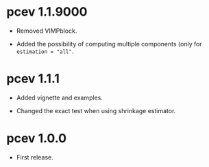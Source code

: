 # pcev 1.1.9000

* Removed VIMPblock.

* Added the possibility of computing multiple components (only for ```estimation = "all"```.

# pcev 1.1.1

* Added vignette and examples.

* Changed the exact test when using shrinkage estimator.

# pcev 1.0.0

* First release.